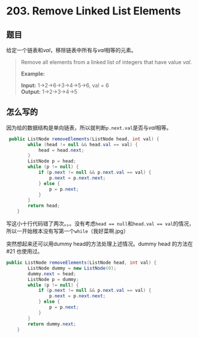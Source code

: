 # 203. Remove Linked List Elements

## 题目

给定一个链表和*val*，移除链表中所有与*val*相等的元素。

>Remove all elements from a linked list of integers that have value *val*.
>
>**Example:**
>
>**Input:**  1->2->6->3->4->5->6, val = 6  
>**Output:** 1->2->3->4->5

## 怎么写的

因为给的数据结构是单向链表，所以就判断`p.next.val`是否与*val*相等。

```java
 public ListNode removeElements(ListNode head, int val) {
        while (head != null && head.val == val) {
            head = head.next;
        }
        ListNode p = head;
        while (p != null) {
            if (p.next != null && p.next.val == val) {
                p.next = p.next.next;
            } else {
                p = p.next;
            }
        }
        return head;
    }
```

写这小十行代码错了两次。。。没有考虑`head == null`和`head.val == val`的情况，所以一开始根本没有写第一个`while`（我好菜啊.jpg）

突然想起来还可以用dummy head的方法处理上述情况。dummy head 的方法在#21 也使用过。

```java
public ListNode removeElements(ListNode head, int val) {
        ListNode dummy = new ListNode(0);
        dummy.next = head;
        ListNode p = dummy;
        while (p != null) {
            if (p.next != null && p.next.val == val) {
                p.next = p.next.next;
            } else {
                p = p.next;
            }
        }
        return dummy.next;
    }
```
